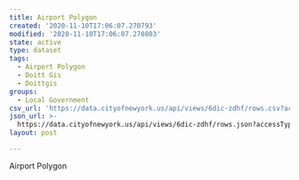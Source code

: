 ```yaml
---
title: Airport Polygon
created: '2020-11-10T17:06:07.270793'
modified: '2020-11-10T17:06:07.270803'
state: active
type: dataset
tags:
  - Airport Polygon
  - Doitt Gis
  - Doittgis
groups:
  - Local Government
csv_url: 'https://data.cityofnewyork.us/api/views/6dic-zdhf/rows.csv?accessType=DOWNLOAD'
json_url: >-
  https://data.cityofnewyork.us/api/views/6dic-zdhf/rows.json?accessType=DOWNLOAD
layout: post

---
```

Airport Polygon
